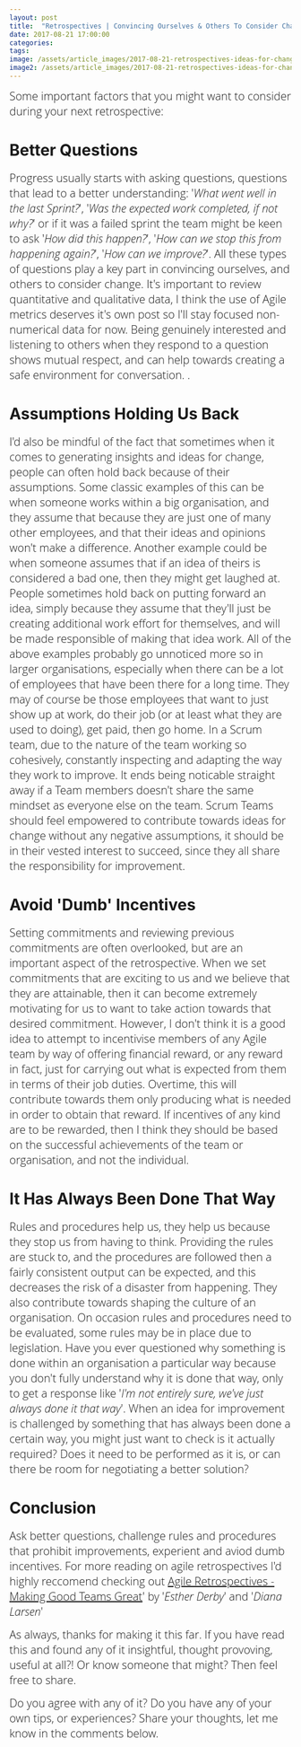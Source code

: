 ```yaml
---
layout: post
title:  "Retrospectives | Convincing Ourselves & Others To Consider Change"
date: 2017-08-21 17:00:00
categories:
tags:
image: /assets/article_images/2017-08-21-retrospectives-ideas-for-change/retrospectives-ideas-for-change.JPG
image2: /assets/article_images/2017-08-21-retrospectives-ideas-for-change/retrospectives-ideas-for-change-mobile.JPG
---
```


<span style="color:#00000; font-family: 'open sans'; font-size: 1em; font-size: 20px; font-weight: 200; hyphens: none;">Some important factors that you might want to consider during your next retrospective:

# Better Questions
<span style="color:#00000; font-family: 'open sans'; font-size: 1em; font-size: 20px; font-weight: 200; hyphens: none;">Progress usually starts with asking questions, questions that lead to a better understanding: '_What went well in the last Sprint?_', '_Was the expected work completed, if not why?_' or if it was a failed sprint the team might be keen to ask '_How did this happen?_', '_How can we stop this from happening again?_', '_How can we improve?_'. All these types of questions play a key part in convincing ourselves, and others to consider change. It's important to review quantitative and qualitative data, I think the use of Agile metrics deserves it's own post so I'll stay focused non-numerical data for now. Being genuinely interested and listening to others when they respond to a question shows mutual respect, and can help towards creating a safe environment for conversation. .

# Assumptions Holding Us Back
<span style="color:#00000; font-family: 'open sans'; font-size: 1em; font-size: 20px; font-weight: 200; hyphens: none;">I'd also be mindful of the fact that sometimes when it comes to generating insights and ideas for change, people can often hold back because of their assumptions. Some classic examples of this can be when someone works within a big organisation, and they assume that because they are just one of many other employees, and that their ideas and opinions won't make a difference. Another example could be when someone assumes that if an idea of theirs is considered a bad one, then they might get laughed at. People sometimes hold back on putting forward an idea, simply because they assume that they'll just be creating additional work effort for themselves, and will be made responsible of making that idea work. All of the above examples probably go unnoticed more so in larger organisations, especially when there can be a lot of employees that have been there for a long time. They may of course be those employees that want to just show up at work, do their job (or at least what they are used to doing), get paid, then go home. In a Scrum team, due to the nature of the team working so cohesively, constantly inspecting and adapting the way they work to improve. It ends being noticable straight away if a Team members doesn't share the same mindset as everyone else on the team. Scrum Teams should feel empowered to contribute towards ideas for change without any negative assumptions, it should be in their vested interest to succeed, since they all share the responsibility for improvement.

# Avoid 'Dumb' Incentives
<span style="color:#00000; font-family: 'open sans'; font-size: 1em; font-size: 20px; font-weight: 200; hyphens: none;">Setting commitments and reviewing previous commitments are often overlooked, but are an important aspect of the retrospective. When we set commitments that are exciting to us and we believe that they are attainable, then it can become extremely motivating for us to want to take action towards that desired commitment. However, I don't think it is a good idea to attempt to incentivise members of any Agile team by way of offering financial reward, or any reward in fact, just for carrying out what is expected from them in terms of their job duties. Overtime, this will contribute towards them only producing what is needed in order to obtain that reward. If incentives of any kind are to be rewarded, then I think they should be based on the successful achievements of the team or organisation, and not the individual.

# It Has Always Been Done That Way
<span style="color:#00000; font-family: 'open sans'; font-size: 1em; font-size: 20px; font-weight: 200; hyphens: none;">Rules and procedures help us, they help us because they stop us from having to think. Providing the rules are stuck to, and the procedures are followed then a fairly consistent output can be expected, and this decreases the risk of a disaster from happening. They also contribute towards shaping the culture of an organisation. On occasion rules and procedures need to be evaluated, some rules may be in place due to legislation. Have you ever questioned why something is done within an organisation a particular way because you don't fully understand why it is done that way, only to get a response like '_I'm not entirely sure, we've just always done it that way_'. When an idea for improvement is challenged by something that has always been done a certain way, you might just want to check is it actually required? Does it need to be performed as it is, or can there be room for negotiating a better solution?

# Conclusion
<span style="color:#00000; font-family: 'open sans'; font-size: 1em; font-size: 20px; font-weight: 200; hyphens: none;">Ask better questions, challenge rules and procedures that prohibit improvements, experient and aviod dumb incentives. For more reading on agile retrospectives I'd highly reccomend checking out [Agile Retrospectives - Making Good Teams Great](https://www.amazon.co.uk/d/Books/Agile-Retrospectives-Making-Teams-Great-Pragmatic-Programmers/0977616649)' by '_Esther Derby_' and '_Diana Larsen_'

<span style="color:#00000; font-family: 'open sans'; font-size: 1em; font-size: 20px; font-weight: 200; hyphens: none;">As always, thanks for making it this far. If you have read this and found any of it insightful, thought provoving, useful at all?! Or know someone that might? Then feel free to share.

<span style="color:#00000; font-family: 'open sans'; font-size: 1em; font-size: 20px; font-weight: 200; hyphens: none;">Do you agree with any of it? Do you have any of your own tips, or experiences? Share your thoughts, let me know in the comments below. 
